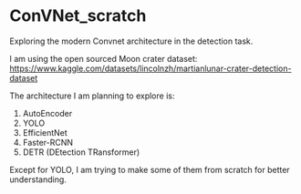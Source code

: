 # ConVNet_scratch
Exploring the modern Convnet architecture in the detection task. 

I am using the open sourced Moon crater dataset: https://www.kaggle.com/datasets/lincolnzh/martianlunar-crater-detection-dataset

The architecture I am planning to explore is:
1. AutoEncoder
2. YOLO
3. EfficientNet
4. Faster-RCNN
5. DETR (DEtection TRansformer)

Except for YOLO, I am trying to make some of them from scratch for better understanding.
